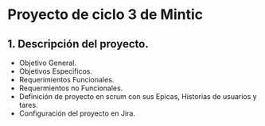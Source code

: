 # Proyecto de ciclo 3 de Mintic

## 1. Descripción del proyecto. 

- Objetivo General.
- Objetivos Especificos.
- Requerimientos Funcionales.
- Requermientos no Funcionales.
- Definición de proyecto en scrum con sus Epicas, Historias de usuarios y tares. 
- Configuración del proyecto en Jira. 
